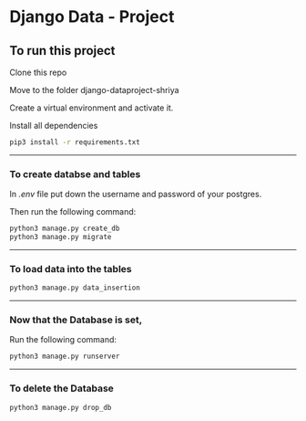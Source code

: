 # Django Data - Project 

## To run this project

Clone this repo

Move to the folder  django-dataproject-shriya

Create a virtual environment and activate it.

Install all dependencies

```bash
pip3 install -r requirements.txt
```

<hr>

### To create databse and tables

In *.env* file put down the username and password of your postgres.

Then run the following command:

```bash  
python3 manage.py create_db
python3 manage.py migrate
```
<hr>

### To load data into the tables

```bash  
python3 manage.py data_insertion
```

<hr>

### Now that the Database is set,

Run the following command:
```bash
python3 manage.py runserver
```

<hr>

### To delete the Database

```bash  
python3 manage.py drop_db
```
